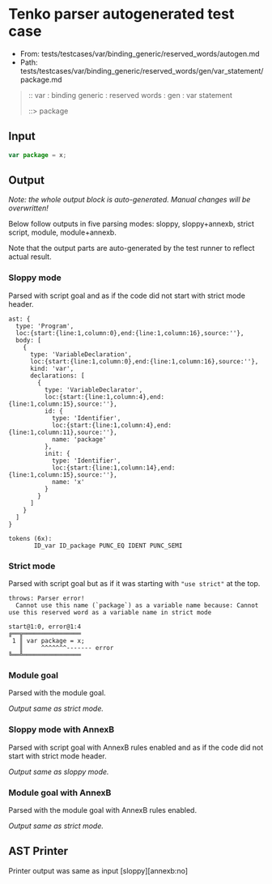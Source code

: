 # Tenko parser autogenerated test case

- From: tests/testcases/var/binding_generic/reserved_words/autogen.md
- Path: tests/testcases/var/binding_generic/reserved_words/gen/var_statement/package.md

> :: var : binding generic : reserved words : gen : var statement
>
> ::> package

## Input


`````js
var package = x;
`````

## Output

_Note: the whole output block is auto-generated. Manual changes will be overwritten!_

Below follow outputs in five parsing modes: sloppy, sloppy+annexb, strict script, module, module+annexb.

Note that the output parts are auto-generated by the test runner to reflect actual result.

### Sloppy mode

Parsed with script goal and as if the code did not start with strict mode header.

`````
ast: {
  type: 'Program',
  loc:{start:{line:1,column:0},end:{line:1,column:16},source:''},
  body: [
    {
      type: 'VariableDeclaration',
      loc:{start:{line:1,column:0},end:{line:1,column:16},source:''},
      kind: 'var',
      declarations: [
        {
          type: 'VariableDeclarator',
          loc:{start:{line:1,column:4},end:{line:1,column:15},source:''},
          id: {
            type: 'Identifier',
            loc:{start:{line:1,column:4},end:{line:1,column:11},source:''},
            name: 'package'
          },
          init: {
            type: 'Identifier',
            loc:{start:{line:1,column:14},end:{line:1,column:15},source:''},
            name: 'x'
          }
        }
      ]
    }
  ]
}

tokens (6x):
       ID_var ID_package PUNC_EQ IDENT PUNC_SEMI
`````

### Strict mode

Parsed with script goal but as if it was starting with `"use strict"` at the top.

`````
throws: Parser error!
  Cannot use this name (`package`) as a variable name because: Cannot use this reserved word as a variable name in strict mode

start@1:0, error@1:4
╔══╦════════════════
 1 ║ var package = x;
   ║     ^^^^^^^------- error
╚══╩════════════════

`````

### Module goal

Parsed with the module goal.

_Output same as strict mode._

### Sloppy mode with AnnexB

Parsed with script goal with AnnexB rules enabled and as if the code did not start with strict mode header.

_Output same as sloppy mode._

### Module goal with AnnexB

Parsed with the module goal with AnnexB rules enabled.

_Output same as strict mode._

## AST Printer

Printer output was same as input [sloppy][annexb:no]
